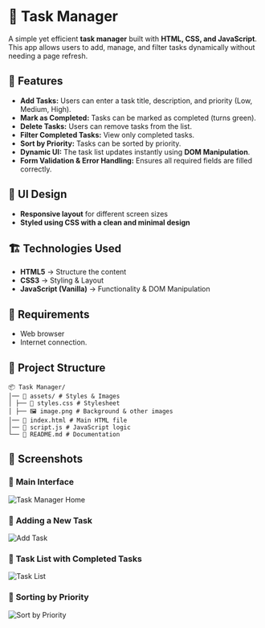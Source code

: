 # 📝 Task Manager

A simple yet efficient **task manager** built with **HTML, CSS, and JavaScript**. This app allows users to add, manage, and filter tasks dynamically without needing a page refresh.

## 🚀 Features

-  **Add Tasks:** Users can enter a task title, description, and priority (Low, Medium, High).
-  **Mark as Completed:** Tasks can be marked as completed (turns green).
-  **Delete Tasks:** Users can remove tasks from the list.
-  **Filter Completed Tasks:** View only completed tasks.
-  **Sort by Priority:** Tasks can be sorted by priority.
-  **Dynamic UI:** The task list updates instantly using **DOM Manipulation**.
-  **Form Validation & Error Handling:** Ensures all required fields are filled correctly.

## 🎨 UI Design

- **Responsive layout** for different screen sizes  
- **Styled using CSS with a clean and minimal design**

## 🏗️ Technologies Used

- **HTML5** → Structure the content  
- **CSS3** → Styling & Layout  
- **JavaScript (Vanilla)** → Functionality & DOM Manipulation  

## 🔎 Requirements

*   Web browser
*   Internet connection.

## 📂 Project Structure

    📦 Task Manager/
    │── 📂 assets/ # Styles & Images
    │ ├── 🎨 styles.css # Stylesheet
    │ ├── 🖼️ image.png # Background & other images
    │── 📄 index.html # Main HTML file
    │── 📄 script.js # JavaScript logic
    └── 📄 README.md # Documentation

## 📸 Screenshots

### 🔹 **Main Interface**
![Task Manager Home](screenshots/home.png)

### 🔹 **Adding a New Task**
![Add Task](screenshots/add-task.png)

### 🔹 **Task List with Completed Tasks**
![Task List](screenshots/task-list.png)

### 🔹 **Sorting by Priority**
![Sort by Priority](screenshots/sort-priority.png)






